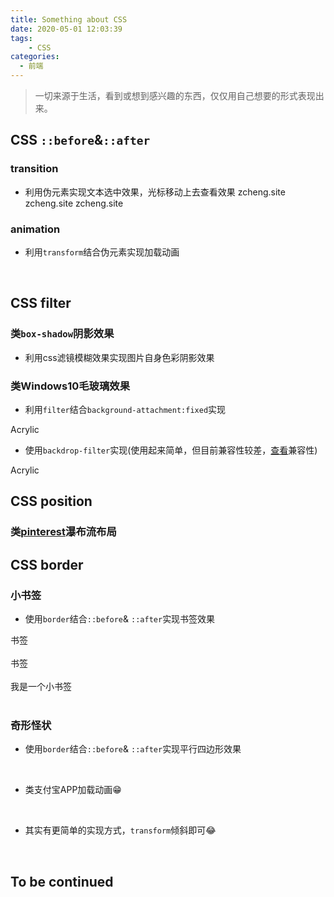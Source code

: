 ```yaml
---
title: Something about CSS
date: 2020-05-01 12:03:39
tags:
    - CSS
categories:
  - 前端
---
```

<link href="/scss/something.css" rel="stylesheet"></link>

> 一切来源于生活，看到或想到感兴趣的东西，仅仅用自己想要的形式表现出来。

## CSS `::before`&`::after`
### transition

- 利用伪元素实现文本选中效果，光标移动上去查看效果
<span class="transition-demo demo-1">zcheng.site</span>
<span class="transition-demo demo-2">zcheng.site</span>
<span class="transition-demo parent"><span class="transition-demo child">zcheng.site</span></span>

### animation

- 利用`transform`结合伪元素实现加载动画
<div class="animation-demo demo-1"></div>
<div class="animation-demo demo-2"></div><br>

## CSS filter
### 类`box-shadow`阴影效果

- 利用css滤镜模糊效果实现图片自身色彩阴影效果

<div class="filter-shadow demo-1"></div><div class="filter-shadow demo-2"></div><div class="filter-shadow demo-3"></div>

### 类Windows10毛玻璃效果

- 利用`filter`结合`background-attachment:fixed`实现

<div class="acrylic-filer demo-1">
  <div class="acrylic">Acrylic</div>
</div>

- 使用`backdrop-filter`实现(使用起来简单，但目前兼容性较差，[查看](https://www.caniuse.com/#search=backdrop-filter)兼容性)

<div class="acrylic-backdrop-filter demo-2">
  <div class="acrylic">Acrylic</div>
</div>

## CSS position
### 类[pinterest](https://www.pinterest.com/)瀑布流布局

## CSS border
### 小书签
- 使用`border`结合`::before`& `::after`实现书签效果
<div class="border-dome demo-1">书签</div><br>
<div class="border-dome demo-2">书签</div><br>
<div class="border-dome demo-3">我是一个小书签</div><br>

### 奇形怪状

- 使用`border`结合`::before`& `::after`实现平行四边形效果
<div class="border-demo demo-4"></div><br>

- 类支付宝APP加载动画😁
<div class="border-demo">
  <div class="demo-5-1"></div>
</div>
<div class="border-demo">
  <div class="demo-5-2"></div>
</div>
<div class="border-demo">
  <div class="demo-5-3"></div>
</div><br>

- 其实有更简单的实现方式，`transform`倾斜即可😂
<div class="border-demo demo-6"></div><br>

<h2 class="to-be-continued headerlink" id="To be continued">To be continued<dot></dot></h2>
